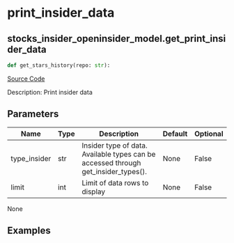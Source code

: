 # print_insider_data

## stocks_insider_openinsider_model.get_print_insider_data

```python
def get_stars_history(repo: str):
```
[Source Code](https://github.com/OpenBB-finance/OpenBBTerminal/tree/main/openbb_terminal/stocks/insider/openinsider_model.py#L1436)

Description: Print insider data

## Parameters

| Name | Type | Description | Default | Optional |
| ---- | ---- | ----------- | ------- | -------- |
| type_insider | str | Insider type of data. Available types can be accessed through get_insider_types(). | None | False |
| limit | int | Limit of data rows to display | None | False |

None

## Examples


